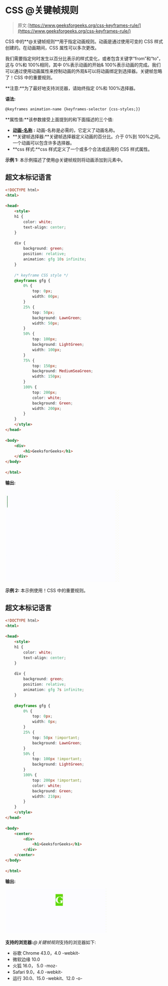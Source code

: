 # CSS @关键帧规则

> 原文:[https://www.geeksforgeeks.org/css-keyframes-rule/](https://www.geeksforgeeks.org/css-keyframes-rule/)

CSS 中的**@关键帧规则**用于指定动画规则。动画是通过使用可变的 CSS 样式创建的。在动画期间，CSS 属性可以多次更改。

我们需要指定何时发生以百分比表示的样式变化，或者包含关键字“from”和“to”，这与 0%和 100%相同，其中 0%表示动画的开始& 100%表示动画的完成。我们可以通过使用动画属性来控制动画的外观&可以将动画绑定到选择器。关键帧忽略了！CSS 中的重要规则。

**注意:**为了最好地支持浏览器，请始终指定 0%和 100%选择器。

**语法:**

```html
@keyframes animation-name {keyframes-selector {css-styles;}}
```

**属性值:**该参数接受上面提到的和下面描述的三个值:

*   [**动画-名称**](https://www.geeksforgeeks.org/css-animation-name-property/) **:** 动画-名称是必需的，它定义了动画名称。
*   **关键帧选择器:**关键帧选择器定义动画的百分比。介于 0%到 100%之间。一个动画可以包含许多选择器。
*   **css 样式:**css 样式定义了一个或多个合法或适用的 CSS 样式属性。

**示例 1:** 本示例描述了使用@关键帧规则将动画添加到元素中。

## 超文本标记语言

```html
<!DOCTYPE html>
<html>

<head>
    <style>
    h1 {
        color: white;
        text-align: center;
    }

    div {
        background: green;
        position: relative;
        animation: gfg 10s infinite;
    }

    /* keyframe CSS style */
    @keyframes gfg {
        0% {
            top: 0px;
            width: 00px;
        }
        25% {
            top: 50px;
            background: LawnGreen;
            width: 50px;
        }
        50% {
            top: 100px;
            background: LightGreen;
            width: 100px;
        }
        75% {
            top: 150px;
            background: MediumSeaGreen;
            width: 150px;
        }
        100% {
            top: 200px;
            color: white;
            background: Green;
            width: 200px;
        }
    }
    </style>
</head>

<body>
    <div>
        <h1>GeeksforGeeks</h1>
    </div>
</body>

</html>
```

**输出:**

![](img/d2bcbec9c71b332f150c30c0402dd1d7.png)

**示例 2:** 本示例使用！CSS 中的重要规则。

## 超文本标记语言

```html
<!DOCTYPE html>
<html>

<head>
    <style>
    h1 {
        color: white;
        text-align: center;
    }

    div {
        background: green;
        position: relative;
        animation: gfg 7s infinite;
    }

    @keyframes gfg {
        0% {
            top: 0px;
            width: 0px;
        }
        25% {
            top: 50px !important;
            background: LawnGreen;
        }
        50% {
            top: 100px !important;
            background: LightGreen;
        }
        100% {
            top: 200px !important;
            color: white;
            background: Green;
            width: 210px;
        }
    }
    </style>
</head>

<body>
    <center>
        <div>
            <h1>GeeksforGeeks</h1> 
        </div>
    </center>
</body>

</html>
```

**输出:**

![](img/549a1f32ace0d6d80556fe460ba49820.png)

**支持的浏览器:***@关键帧规则*支持的浏览器如下:

*   谷歌 Chrome 43.0，4.0 -webkit-
*   微软边缘 10.0
*   火狐 16.0， 5.0 -moz-
*   Safari 9.0，4.0 -webkit-
*   运行 30.0、15.0 -webkit、12.0 -o-